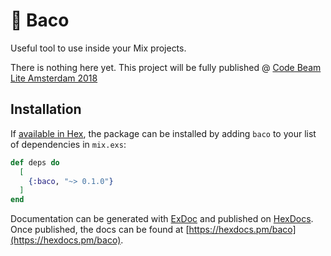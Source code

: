# 🔧 Baco

Useful tool to use inside your Mix projects.

There is nothing here yet. This project will be fully published @ [Code Beam Lite Amsterdam 2018](https://codesync.global/conferences/cbl-amsterdam-2018/)

## Installation

If [available in Hex](https://hex.pm/docs/publish), the package can be installed
by adding `baco` to your list of dependencies in `mix.exs`:

```elixir
def deps do
  [
    {:baco, "~> 0.1.0"}
  ]
end
```

Documentation can be generated with [ExDoc](https://github.com/elixir-lang/ex_doc)
and published on [HexDocs](https://hexdocs.pm). Once published, the docs can
be found at [https://hexdocs.pm/baco](https://hexdocs.pm/baco).

